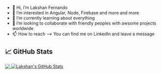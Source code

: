 - 👋 Hi, I’m Lakshan Fernando
- 👀 I’m interested in Angular, Node, Firebase and more and more
- 🌱 I’m currently learning about everything
- 💞️ I’m looking to collaborate with friendly peoples with awsome projects worldwide
- 📫 How to reach --> You can find me on LinkedIn and leave a message 

## &#x1f4c8; GitHub Stats

<a href="https://github.com/LakshanFernando">
  <img align="center" src="https://github-readme-stats.vercel.app/api/top-langs/?username=LakshanFernando&hide=java,html,tex&title_color=ffffff&text_color=c9cacc&icon_color=2bbc8a&bg_color=1d1f21&langs_count=3" />
</a>
<a href="https://github.com/MartinHeinz/LakshanFernando">
  <img align="center" src="https://github-readme-stats.vercel.app/api?username=LakshanFernando&show_icons=true&line_height=27&count_private=true&title_color=ffffff&text_color=c9cacc&icon_color=2bbc8a&bg_color=1d1f21" alt="Lakshan's GitHub Stats" />
</a>
  

<!-- links to social media icons -->

<!-- icons with padding -->

[1.1]: http://i.imgur.com/tXSoThF.png (twitter icon with padding)
[2.1]: http://i.imgur.com/0o48UoR.png (github icon with padding)

<!-- icons without padding -->

[1.2]: http://i.imgur.com/wWzX9uB.png (twitter icon without padding)
[2.2]: http://i.imgur.com/9I6NRUm.png (github icon without padding)
[3.2]: https://raw.githubusercontent.com/MartinHeinz/MartinHeinz/master/linkedin-3-16.png (LinkedIn icon without padding)


<!-- links to your social media accounts -->

[1]: https://twitter.com/mttlfernando
[2]: https://github.com/lakshanfernando
[3]: https://www.linkedin.com/in/tharindu-lakshan/


<!---
LakshanFernando/LakshanFernando is a ✨ special ✨ repository because its `README.md` (this file) appears on your GitHub profile.
You can click the Preview link to take a look at your changes.
--->
